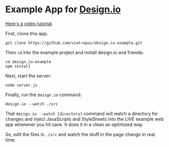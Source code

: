 # Example App for [Design.io](https://github.com/viatropos/design.io)

[Here's a video tutorial](http://vimeo.com/31589739).

First, clone this app.

```
git clone https://github.com/viatropos/design.io-example.git
```

Then `cd` into the example project and install design.io and friends:

```
cd design.io-example
npm install
```

Next, start the server:

```
node server.js
```

Finally, run the `design.io` command:

```
design.io --watch ./src
```

That `design.io --watch [directory]` command will watch a directory for changes and inject JavaScripts and StyleSheets into the LIVE example web app whenever you hit save.  It does it in a clean an optimized way.

So, edit the files in `./src` and watch the stuff in the page change in real time.
